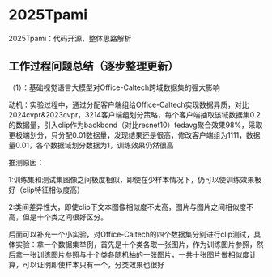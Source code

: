 # 2025Tpami
2025Tpami：代码开源，整体思路解析

## 工作过程问题总结（逐步整理更新）
（1）：基础视觉语言大模型对Office-Caltech跨域数据集的强大影响

动机：实验过程中，通过分配客户端组给Office-Caltech实现数据异质，对比2024cvpr&2023cvpr，3214客户端组划分策略，每个客户端抽取该域数据集0.2的数据量，引入clip作为backbond（对比resnet10）fedavg聚合效果98%，采取更极端划分，只分配0.01数据量，发现结果还是很高，修改客户端组为1111，数据量0.01，各个数据域划分数据为1，训练效果仍然很高

推测原因：

  1:训练集和测试集图像之间极度相似，即使在少样本情况下，仍可以使训练效果极好（clip特征相似度高） 
  
  2:类间差异性大，即使clip下文本图像相似度不太高，图片与图片之间相似度不高，但是十个类之间很好区分。
  
后面可以补充一个小实验，对Office-Caltech的四个数据集分别进行clip测试，具体实验：拿一个数据集举例，首先是十个类各取一张图片，作为训练图片参照，然后拿一张训练图片参照与十个类各随机抽的一张图片，一共十张图片做相似度计算，可以证明即使样本只有一个，分类效果也很好



